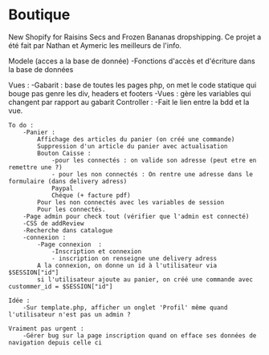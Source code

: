 # Boutique

New Shopify for Raisins Secs and Frozen Bananas dropshipping.
Ce projet a été fait par Nathan et Aymeric les meilleurs de l'info.

Modele (acces a la base de donnée) 
    -Fonctions d'accès et d'écriture dans la base de données

Vues : 
    -Gabarit : base de toutes les pages php, on met le code statique qui bouge pas genre les div, headers et footers
    -Vues : gère les variables qui changent par rapport au gabarit
Controller :
    -Fait le lien entre la bdd et la vue.



    To do : 
        -Panier :
            Affichage des articles du panier (on créé une commande)
            Suppression d'un article du panier avec actualisation
            Bouton Caisse : 
                -pour les connectés : on valide son adresse (peut etre en remettre une ?)
                - pour les non connectés : On rentre une adresse dans le formulaire (dans delivery adress)
                Paypal
                Chéque (+ facture pdf)
            Pour les non connectés avec les variables de session
            Pour les connectés.
        -Page admin pour check tout (vérifier que l'admin est connecté)
        -CSS de addReview
        -Recherche dans catalogue
        -connexion : 
            -Page connexion  :
                -Inscription et connexion
                - inscription on renseigne une delivery adress
            A la connexion, on donne un id à l'utilisateur via $SESSION["id"]
            si l'utilisateur ajoute au panier, on créé une commande avec custommer_id = $SESSION["id"]

    Idée :
        -Sur template.php, afficher un onglet 'Profil' même quand l'utilisateur n'est pas un admin ?

    Vraiment pas urgent :
        -Gérer bug sur la page inscription quand on efface ses données de navigation depuis celle ci


